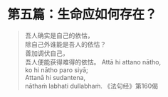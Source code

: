 ---
---

# 第五篇：生命应如何存在？

> 吾人确实是自己的依怙，  
> 除自己外谁能是吾人的依怙？  
> 善加调伏自己，  
> 吾人便能获得难得的依怙。 Attā hi attano nātho,  
> ko hi nātho paro siyā;  
> Attanā hi sudantena,  
> nāthaṁ labhati dullabhaṁ. 《法句经》第160偈